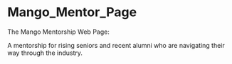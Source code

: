 # Mango_Mentor_Page

The Mango Mentorship Web Page:

A mentorship for rising seniors and recent alumni who are navigating their way through the
industry.